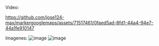 Video:

https://github.com/jose124-max/markergooglemaps/assets/71517461/0faed5ad-8fd1-44a4-94e7-44a1fe910147

Imagenes:
![image](https://github.com/jose124-max/markergooglemaps/assets/71517461/186798af-9a0b-495d-a1c9-d27b83de6281)
![image](https://github.com/jose124-max/markergooglemaps/assets/71517461/b6388991-b3c8-4dd7-8372-8063e77bdaf7)


